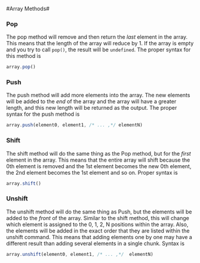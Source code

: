 #Array Methods#

### Pop ###

The pop method will remove and then return the *last* element in the array. This means that the length of the array will reduce by 1.  If the array is empty and you try to call `pop()`, the result will be `undefined`. The proper syntax for this method is
```javascript
array.pop()
```

### Push ###

The push method will add more elements into the array.  The new elements will be added to the *end* of the array and the array will have a greater length, and this new length will be returned as the output.  The proper syntax for the push method is
```javascript
array.push(element0, element1, /* ... ,*/ elementN)
```

### Shift ###

The shift method will do the same thing as the Pop method, but for the *first* element in the array.  This means that the entire array will shift because the 0th element is removed and the 1st element becomes the new 0th element, the 2nd element becomes the 1st element and so on. Proper syntax is
```javascript
array.shift()
```

### Unshift ###

The unshift method will do the same thing as Push, but the elements will be added to the *front* of the array.  Similar to the shift method, this will change which element is assigned to the 0, 1, 2, N positions within the array. Also, the elements will be added in the exact order that they are listed within the unshift command.  This means that adding elements one by one may have a different result than adding several elements in a single chunk. Syntax is
```javascript
array.unshift(element0, element1, /* ... ,*/  elementN)
```
